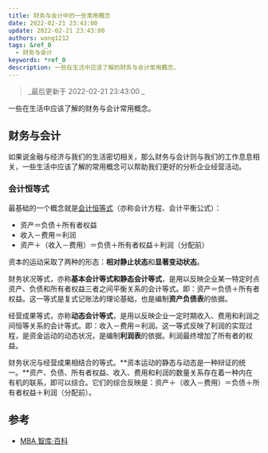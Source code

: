 ```yaml
---
title: 财务与会计中的一些常用概念
date: 2022-02-21 23:43:00
update: 2022-02-21 23:43:00
authors: wang1212
tags: &ref_0
  - 财务与会计
keywords: *ref_0
description: 一些在生活中应该了解的财务与会计常用概念。
---
```


> _最后更新于 2022-02-21 23:43:00 _

一些在生活中应该了解的财务与会计常用概念。

<!-- truncate -->

## 财务与会计

如果说金融与经济与我们的生活密切相关，那么财务与会计则与我们的工作息息相关，一些生活中应该了解的常用概念可以帮助我们更好的分析企业经营活动。

### 会计恒等式

最基础的一个概念就是[会计恒等式](https://wiki.mbalib.com/wiki/%E4%BC%9A%E8%AE%A1%E7%AD%89%E5%BC%8F)（亦称会计方程、会计平衡公式）：

- 资产＝负债＋所有者权益
- 收入－费用＝利润
- 资产＋（收入－费用）＝负债＋所有者权益＋利润（分配前）

资本的运动采取了两种的形态：**相对静止状态**和**显著变动状态**。

财务状况等式，亦称**基本会计等式和静态会计等式**，是用以反映企业某一特定时点资产、负债和所有者权益三者之间平衡关系的会计等式。即：资产＝负债＋所有者权益。这一等式是复式记账法的理论基础，也是编制**资产负债表**的依据。

经营成果等式，亦称**动态会计等式**，是用以反映企业一定时期收入、费用和利润之间恒等关系的会计等式。即：收入－费用＝利润。这一等式反映了利润的实现过程，是资金运动的动态状况，是编制**利润表**的依据。利润最终增加了所有者的权益。

财务状况与经营成果相结合的等式。**资本运动的静态与动态是一种辩证的统一。**资产、负债、所有者权益、收入、费用和利润的数量关系存在着一种内在有机的联系，即可以综合。它们的综合反映是：资产＋（收入－费用）＝负债＋所有者权益＋利润（分配前）。

## 参考

- [MBA 智库·百科](https://wiki.mbalib.com/wiki/)
